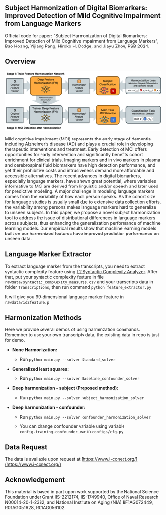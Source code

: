 ## Subject Harmonization of Digital Biomarkers: Improved Detection of Mild Cognitive Impairment from Language Markers
Official code for paper: "Subject Harmonization of Digital Biomarkers: Improved Detection of Mild Cognitive Impairment from Language Markers", Bao Hoang, Yijiang Pang, Hiroko H. Dodge, and Jiayu Zhou, PSB 2024.

## Overview 

![](pipeline.png) 

Mild cognitive impairment (MCI) represents the early stage of dementia including Alzheimer’s disease (AD) and plays a crucial role in developing therapeutic interventions and treatment. Early detection of MCI offers opportunities for early intervention and significantly benefits cohort enrichment for clinical trials. Imaging markers and in vivo markers
in plasma and cerebrospinal fluid biomarkers have high detection performance, and yet their prohibitive costs and intrusiveness demand more affordable and accessible alternatives. The recent advances in digital biomarkers, especially language markers, have shown great potential, where variables informative to MCI are derived from linguistic and/or speech and later
used for predictive modeling. A major challenge in modeling language markers comes from the variability of how each person speaks. As the cohort size for language studies is usually
small due to extensive data collection efforts, the variability among persons makes language markers hard to generalize to unseen subjects. In this paper, we propose a novel subject harmonization tool to address the issue of distributional differences in language markers across subjects, thus enhancing the generalization performance of machine learning models. Our empirical results show that machine learning models built on our harmonized features have improved prediction performance on unseen data.

## Language Marker Extractor
To extract language marker from the transcripts, you need to extract syntactic complexity feature using [L2 Syntactic Complexity Analyzer](https://sites.psu.edu/xxl13/l2sca/). After that, put your syntactic complexity feature in file `rawdata/syntactic_complexity_measures.csv` and your transcripts data in folder `Transcriptions`, then run command ```python feature_extractor.py```

It will give you 99-dimensional language marker feature in `rawdata/id2feature.p`

## Harmonization Methods
Here we provide several demos of using harminzation commands. Remember to use your own transcripts data, the existing data in repo is just for demo.

- **None Harmonization:**

    - Run ```python main.py --solver Standard_solver```

- **Generalized least squares:**
  
    - Run ```python main.py --solver Baseline_confounder_solver```
 
- **Deep harmonization - subject (Proposed method):**
  
    - Run ```python main.py --solver subject_harmonization_solver```

- **Deep harmonization - confounder:**
  
    - Run ```python main.py --solver confounder_harmonization_solver```

    - You can change confounder variable using variable ``config.training.confounder_var`` in ``configs/cfg.py``

## Data Request
The data is available upon request at [https://www.i-conect.org/](https://www.i-conect.org/)

## Acknowledgement
This material is based in part upon work supported by the National Science Foundation under
Grant IIS-2212174, IIS-1749940, Office of Naval Research N00014-20-1-2382, and National
Institute on Aging (NIA) RF1AG072449, R01AG051628, R01AG056102.

      



